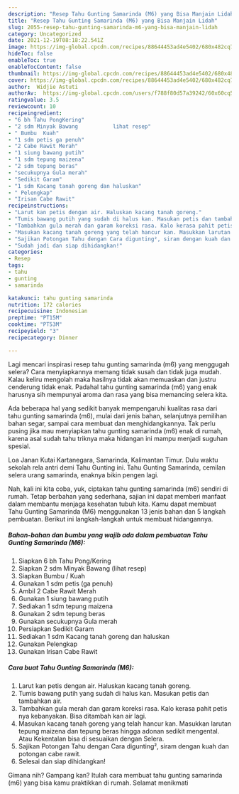 ```yaml
---
description: "Resep Tahu Gunting Samarinda (M6) yang Bisa Manjain Lidah"
title: "Resep Tahu Gunting Samarinda (M6) yang Bisa Manjain Lidah"
slug: 2055-resep-tahu-gunting-samarinda-m6-yang-bisa-manjain-lidah
category: Uncategorized
date: 2021-12-19T08:18:22.541Z
image: https://img-global.cpcdn.com/recipes/88644453ad4e5402/680x482cq70/tahu-gunting-samarinda-m6-foto-resep-utama.jpg
hideToc: false
enableToc: true
enableTocContent: false
thumbnail: https://img-global.cpcdn.com/recipes/88644453ad4e5402/680x482cq70/tahu-gunting-samarinda-m6-foto-resep-utama.jpg
cover: https://img-global.cpcdn.com/recipes/88644453ad4e5402/680x482cq70/tahu-gunting-samarinda-m6-foto-resep-utama.jpg
author:  Widjie Astuti
authorAv:  https://img-global.cpcdn.com/users/f788f80d57a39242/60x60cq50/avatar.jpg
ratingvalue: 3.5
reviewcount: 10
recipeingredient:
- "6 bh Tahu PongKering"
- "2 sdm Minyak Bawang           lihat resep"
- " Bumbu  Kuah"
- "1 sdm petis ga penuh"
- "2 Cabe Rawit Merah"
- "1 siung bawang putih"
- "1 sdm tepung maizena"
- "2 sdm tepung beras"
- "secukupnya Gula merah"
- "Sedikit Garam"
- "1 sdm Kacang tanah goreng dan haluskan"
- " Pelengkap"
- "Irisan Cabe Rawit"
recipeinstructions:
- "Larut kan petis dengan air. Haluskan kacang tanah goreng."
- "Tumis bawang putih yang sudah di halus kan. Masukan petis dan tambahkan air."
- "Tambahkan gula merah dan garam koreksi rasa. Kalo kerasa pahit petis nya kebanyakan. Bisa ditambah kan air lagi."
- "Masukan kacang tanah goreng yang telah hancur kan. Masukkan larutan tepung maizena dan tepung beras hingga adonan sedikit mengental. Atau Kekentalan bisa di sesuaikan dengan Selera."
- "Sajikan Potongan Tahu dengan Cara digunting², siram dengan kuah dan potongan cabe rawit."
- "Sudah jadi dan siap dihidangkan!"
categories:
- Resep
tags:
- tahu
- gunting
- samarinda

katakunci: tahu gunting samarinda 
nutrition: 172 calories
recipecuisine: Indonesian
preptime: "PT15M"
cooktime: "PT53M"
recipeyield: "3"
recipecategory: Dinner

---
```



Lagi mencari inspirasi resep tahu gunting samarinda (m6) yang menggugah selera? Cara menyiapkannya memang tidak susah dan tidak juga mudah. Kalau keliru mengolah maka hasilnya tidak akan memuaskan dan justru cenderung tidak enak. Padahal tahu gunting samarinda (m6) yang enak harusnya sih mempunyai aroma dan rasa yang bisa memancing selera kita.


Ada beberapa hal yang sedikit banyak mempengaruhi kualitas rasa dari tahu gunting samarinda (m6), mulai dari jenis bahan, selanjutnya pemilihan bahan segar, sampai cara membuat dan menghidangkannya. Tak perlu pusing jika mau menyiapkan tahu gunting samarinda (m6) enak di rumah, karena asal sudah tahu triknya maka hidangan ini mampu menjadi suguhan spesial.

Loa Janan Kutai Kartanegara, Samarinda, Kalimantan Timur. Dulu waktu sekolah rela antri demi Tahu Gunting ini. Tahu Gunting Samarinda, cemilan selera urang samarinda, enaknya bikin pengen lagi.


Nah, kali ini kita coba, yuk, ciptakan tahu gunting samarinda (m6) sendiri di rumah. Tetap berbahan yang sederhana, sajian ini dapat memberi manfaat dalam membantu menjaga kesehatan tubuh kita. Kamu dapat membuat Tahu Gunting Samarinda (M6) menggunakan 13 jenis bahan dan 5 langkah pembuatan. Berikut ini langkah-langkah untuk membuat hidangannya.

<!--inarticleads1-->

##### Bahan-bahan dan bumbu yang wajib ada dalam pembuatan Tahu Gunting Samarinda (M6):

1. Siapkan 6 bh Tahu Pong/Kering
1. Siapkan 2 sdm Minyak Bawang           (lihat resep)
1. Siapkan  Bumbu / Kuah
1. Gunakan 1 sdm petis (ga penuh)
1. Ambil 2 Cabe Rawit Merah
1. Gunakan 1 siung bawang putih
1. Sediakan 1 sdm tepung maizena
1. Gunakan 2 sdm tepung beras
1. Gunakan secukupnya Gula merah
1. Persiapkan Sedikit Garam
1. Sediakan 1 sdm Kacang tanah goreng dan haluskan
1. Gunakan  Pelengkap
1. Gunakan Irisan Cabe Rawit




<!--inarticleads2-->

##### Cara buat Tahu Gunting Samarinda (M6):

1. Larut kan petis dengan air. Haluskan kacang tanah goreng.
1. Tumis bawang putih yang sudah di halus kan. Masukan petis dan tambahkan air.
1. Tambahkan gula merah dan garam koreksi rasa. Kalo kerasa pahit petis nya kebanyakan. Bisa ditambah kan air lagi.
1. Masukan kacang tanah goreng yang telah hancur kan. Masukkan larutan tepung maizena dan tepung beras hingga adonan sedikit mengental. Atau Kekentalan bisa di sesuaikan dengan Selera.
1. Sajikan Potongan Tahu dengan Cara digunting², siram dengan kuah dan potongan cabe rawit.
1. Selesai dan siap dihidangkan!



Gimana nih? Gampang kan? Itulah cara membuat tahu gunting samarinda (m6) yang bisa kamu praktikkan di rumah. Selamat menikmati
